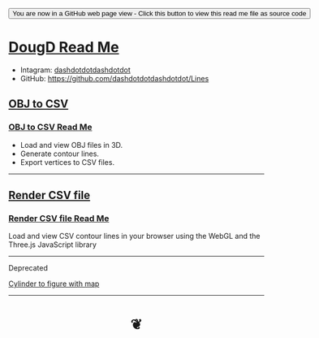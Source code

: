 <span style=display:none; >[You are now in a GitHub source code view - click this link to view Read Me file as a web page]( https://jaanga.github.io/demo/doug-d/ "View file as a web page." ) </span>


<div><input type=button onclick="window.location.href='https://github.com/jaanga/jaanga.github.io/tree/master/demo/doug-d/'";
value='You are now in a GitHub web page view - Click this button to view this read me file as source code' ></div>


# [DougD Read Me]( #README.md )

* Intagram: [dashdotdotdashdotdot]( https://www.instagram.com/dashdotdotdashdotdot/ )
* GitHub: https://github.com/dashdotdotdashdotdot/Lines

## [OBJ to CSV]( https://jaanga.github.io/demo/doug-d/obj-to-csv )
### [OBJ to CSV Read Me]( https://github.com/jaanga/jaanga.github.io/tree/master/demo/doug-d/obj-to-csv )

* Load and view OBJ files in 3D.
* Generate contour lines.
* Export vertices to CSV files.


***

## [Render CSV file]( https://jaanga.github.io/demo/doug-d/render-csv-file )
### [Render CSV file Read Me]( https://github.com/jaanga/jaanga.github.io/tree/master/demo/doug-d/render-csv-file )

Load and view CSV contour lines in your browser using the WebGL and the Three.js JavaScript library

***

Deprecated

[Cylinder to figure with map]( https://github.com/jaanga/jaanga.github.io/tree/master/demo/doug-d/cylinder-to-figure-with-map )


***

# <center title="hello!" ><a href=javascript:window.scrollTo(0,0); style=text-decoration:none; > ❦ </a></center>
